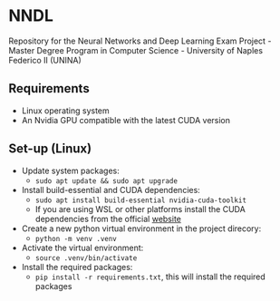 # NNDL

Repository for the Neural Networks and Deep Learning Exam Project - Master Degree Program in Computer Science - University of Naples Federico II (UNINA) 

## Requirements

- Linux operating system
- An Nvidia GPU compatible with the latest CUDA version

## Set-up (Linux)

- Update system packages:
  - `sudo apt update && sudo apt upgrade`
- Install build-essential and CUDA dependencies:
  -  `sudo apt install build-essential nvidia-cuda-toolkit`
  - If you are using WSL or other platforms install the CUDA dependencies from the official [website](https://developer.nvidia.com/cuda-toolkit)
- Create a new python virtual environment in the project direcory:
  -  `python -m venv .venv` 
- Activate the virtual environment:
  - `source .venv/bin/activate`
- Install the required packages: 
  - `pip install -r requirements.txt`, this will install the required packages
